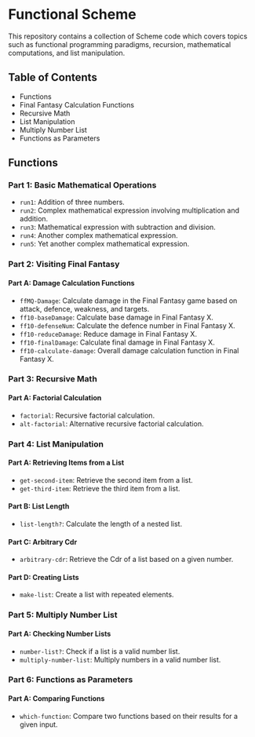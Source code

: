 # Functional Scheme

This repository contains a collection of Scheme code which covers topics such as functional programming paradigms, recursion, mathematical computations, and list manipulation.

## Table of Contents

- Functions
- Final Fantasy Calculation Functions
- Recursive Math
- List Manipulation
- Multiply Number List
- Functions as Parameters

## Functions

### Part 1: Basic Mathematical Operations

- `run1`: Addition of three numbers.
- `run2`: Complex mathematical expression involving multiplication and addition.
- `run3`: Mathematical expression with subtraction and division.
- `run4`: Another complex mathematical expression.
- `run5`: Yet another complex mathematical expression.

### Part 2: Visiting Final Fantasy

#### Part A: Damage Calculation Functions

- `ffMQ-Damage`: Calculate damage in the Final Fantasy game based on attack, defence, weakness, and targets.
- `ff10-baseDamage`: Calculate base damage in Final Fantasy X.
- `ff10-defenseNum`: Calculate the defence number in Final Fantasy X.
- `ff10-reduceDamage`: Reduce damage in Final Fantasy X.
- `ff10-finalDamage`: Calculate final damage in Final Fantasy X.
- `ff10-calculate-damage`: Overall damage calculation function in Final Fantasy X.

### Part 3: Recursive Math

#### Part A: Factorial Calculation

- `factorial`: Recursive factorial calculation.
- `alt-factorial`: Alternative recursive factorial calculation.

### Part 4: List Manipulation

#### Part A: Retrieving Items from a List

- `get-second-item`: Retrieve the second item from a list.
- `get-third-item`: Retrieve the third item from a list.

#### Part B: List Length

- `list-length?`: Calculate the length of a nested list.

#### Part C: Arbitrary Cdr

- `arbitrary-cdr`: Retrieve the Cdr of a list based on a given number.

#### Part D: Creating Lists

- `make-list`: Create a list with repeated elements.

### Part 5: Multiply Number List

#### Part A: Checking Number Lists

- `number-list?`: Check if a list is a valid number list.
- `multiply-number-list`: Multiply numbers in a valid number list.

### Part 6: Functions as Parameters

#### Part A: Comparing Functions

- `which-function`: Compare two functions based on their results for a given input.

